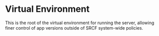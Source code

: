 # Virtual Environment
This is the root of the virtual environment for running the server, allowing finer control of app versions outside of SRCF system-wide policies.

